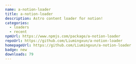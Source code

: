 ```yaml
---
name: a-notion-loader
title: a-notion-loader
description: Astro content loader for notion!
categories:
  - loaders
  - recent
npmUrl: https://www.npmjs.com/package/a-notion-loader
repoUrl: https://github.com/Liumingxun/a-notion-loader
homepageUrl: https://github.com/Liumingxun/a-notion-loader
badge: new
downloads: 79
---
```

